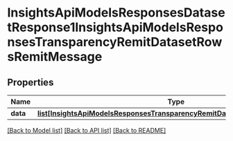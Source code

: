 # InsightsApiModelsResponsesDatasetResponse1InsightsApiModelsResponsesTransparencyRemitDatasetRowsRemitMessage

## Properties
Name | Type | Description | Notes
------------ | ------------- | ------------- | -------------
**data** | [**list[InsightsApiModelsResponsesTransparencyRemitDatasetRowsRemitMessage]**](InsightsApiModelsResponsesTransparencyRemitDatasetRowsRemitMessage.md) |  | [optional] 

[[Back to Model list]](../README.md#documentation-for-models) [[Back to API list]](../README.md#documentation-for-api-endpoints) [[Back to README]](../README.md)

